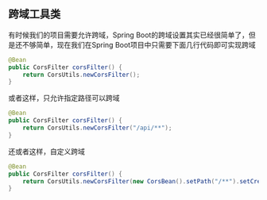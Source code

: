 ## 跨域工具类

有时候我们的项目需要允许跨域，Spring Boot的跨域设置其实已经很简单了，但是还不够简单，现在我们在Spring Boot项目中只需要下面几行代码即可实现跨域

``` java
@Bean
public CorsFilter corsFilter() {
    return CorsUtils.newCorsFilter();
}
```

或者这样，只允许指定路径可以跨域

``` java
@Bean
public CorsFilter corsFilter() {
    return CorsUtils.newCorsFilter("/api/**");
}
```

还或者这样，自定义跨域

``` java
@Bean
public CorsFilter corsFilter() {
    return CorsUtils.newCorsFilter(new CorsBean().setPath("/**").setCredential(true).setHeaders("*").setMethods("GET", "POST", "DELETE", "PUT", "OPTIONS").setOrigins("yourdomain.com"));
}
```
